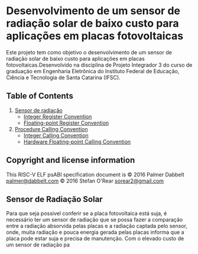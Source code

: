 # Desenvolvimento de um sensor de radiação solar de baixo custo para aplicações em placas fotovoltaicas
Este projeto tem como objetivo o desenvolvimento de um sensor de radiação solar de baixo custo para aplicações em placas fotovoltaicas.Desenvolvido na disciplina de Projeto Integrador 3 do curso de graduação em Engenharia Eletrônica do Instituto Federal de Educação, Ciência e Tecnologia de Santa Catarina (IFSC). 

## Table of Contents 
1. [Sensor de radiação](#register-convention)
	* [Integer Register Convention](#integer-register-convention)
	* [Floating-point Register Convention](#floating-point-register-convention)
2. [Procedure Calling Convention](#procedure-calling-convention)
	* [Integer Calling Convention](#integer-calling-convention)
	* [Hardware Floating-point Calling Convention](#hardware-floating-point-calling-convention)
  
## Copyright and license information

This RISC-V ELF psABI specification document is
 &copy; 2016 Palmer Dabbelt <palmer@dabbelt.com>
 &copy; 2016 Stefan O'Rear <sorear2@gmail.com>
 
 ## <a name=default-abis-and-c-type-sizes></a> Sensor de Radiação Solar 
Para que seja possível conferir se a placa fotovoltaica está suja, é necessário ter um sensor de radiação que se possa fazer a comparação entre a radiação absorvida pelas placas e a radiação captada pelo sensor, onde, muita radiação e pouca energia gerada pelas placas informa que a placa pode estar suja e precisa de manutenção.
 	Com o elevado custo de um sensor de radiação pa
 

